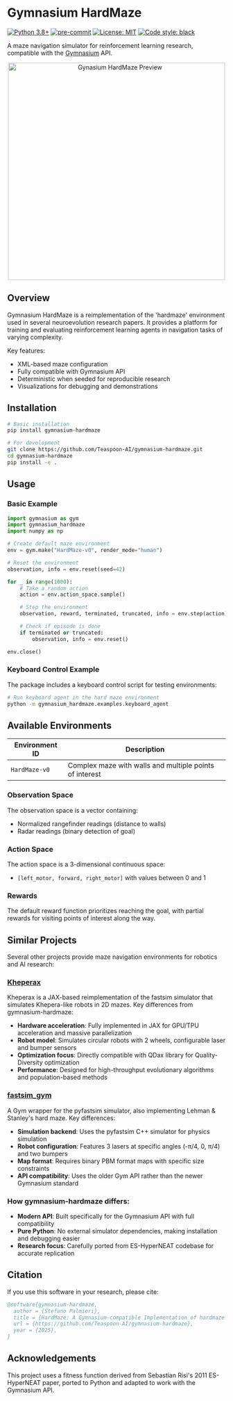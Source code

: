 # Gymnasium HardMaze

[![Python 3.8+](https://img.shields.io/badge/python-3.8+-blue.svg)](https://www.python.org/downloads/release/python-380/)
[![pre-commit](https://img.shields.io/badge/pre--commit-enabled-brightgreen?logo=pre-commit&logoColor=white)](https://pre-commit.com/)
[![License: MIT](https://img.shields.io/badge/License-MIT-yellow.svg)](https://opensource.org/licenses/MIT)
[![Code style: black](https://img.shields.io/badge/code%20style-black-000000.svg)](https://github.com/psf/black)

A maze navigation simulator for reinforcement learning research, compatible with the [Gymnasium](https://gymnasium.farama.org/) API.

<p align="center">
  <img src="https://raw.github.com/Teaspoon-AI/gymnasium-hardmaze/main/hardmaze-text.png" alt="Gynasium HardMaze Preview" width="500"/>
</p>

## Overview

Gymnasium HardMaze is a reimplementation of the 'hardmaze' environment used in several neuroevolution research papers. It provides a platform for training and evaluating reinforcement learning agents in navigation tasks of varying complexity.

Key features:
- XML-based maze configuration
- Fully compatible with Gymnasium API
- Deterministic when seeded for reproducible research
- Visualizations for debugging and demonstrations

## Installation

```bash
# Basic installation
pip install gymnasium-hardmaze

# For development
git clone https://github.com/Teaspoon-AI/gymnasium-hardmaze.git
cd gymnasium-hardmaze
pip install -e .
```

## Usage

### Basic Example

```python
import gymnasium as gym
import gymnasium_hardmaze
import numpy as np

# Create default maze environment
env = gym.make("HardMaze-v0", render_mode="human")

# Reset the environment
observation, info = env.reset(seed=42)

for _ in range(1000):
    # Take a random action
    action = env.action_space.sample()

    # Step the environment
    observation, reward, terminated, truncated, info = env.step(action)

    # Check if episode is done
    if terminated or truncated:
        observation, info = env.reset()

env.close()
```

### Keyboard Control Example

The package includes a keyboard control script for testing environments:

```bash
# Run keyboard agent in the hard maze environment
python -m gymnasium_hardmaze.examples.keyboard_agent
```

## Available Environments

| Environment ID | Description |
|----------------|-------------|
| `HardMaze-v0` | Complex maze with walls and multiple points of interest |

### Observation Space

The observation space is a vector containing:
- Normalized rangefinder readings (distance to walls)
- Radar readings (binary detection of goal)

### Action Space

The action space is a 3-dimensional continuous space:
- `[left_motor, forward, right_motor]` with values between 0 and 1

### Rewards

The default reward function prioritizes reaching the goal, with partial rewards for visiting points of interest along the way.

## Similar Projects

Several other projects provide maze navigation environments for robotics and AI research:

### [Kheperax](https://github.com/adaptive-intelligent-robotics/Kheperax)
Kheperax is a JAX-based reimplementation of the fastsim simulator that simulates Khepera-like robots in 2D mazes. Key differences from gymnasium-hardmaze:
- **Hardware acceleration**: Fully implemented in JAX for GPU/TPU acceleration and massive parallelization
- **Robot model**: Simulates circular robots with 2 wheels, configurable laser and bumper sensors
- **Optimization focus**: Directly compatible with QDax library for Quality-Diversity optimization
- **Performance**: Designed for high-throughput evolutionary algorithms and population-based methods

### [fastsim_gym](https://github.com/mirandablue/fastsim_gym)
A Gym wrapper for the pyfastsim simulator, also implementing Lehman & Stanley's hard maze. Key differences:
- **Simulation backend**: Uses the pyfastsim C++ simulator for physics simulation
- **Robot configuration**: Features 3 lasers at specific angles (-π/4, 0, π/4) and two bumpers
- **Map format**: Requires binary PBM format maps with specific size constraints
- **API compatibility**: Uses the older Gym API rather than the newer Gymnasium standard

### How gymnasium-hardmaze differs:
- **Modern API**: Built specifically for the Gymnasium API with full compatibility
- **Pure Python**: No external simulator dependencies, making installation and debugging easier
- **Research focus**: Carefully ported from ES-HyperNEAT codebase for accurate replication

## Citation

If you use this software in your research, please cite:

```bibtex
@software{gymnasium-hardmaze,
  author = {Stefano Palmieri},
  title = {HardMaze: A Gymnasium-compatible Implementation of hardmaze environment},
  url = {https://github.com/Teaspoon-AI/gymnasium-hardmaze},
  year = {2025},
}
```

## Acknowledgements

This project uses a fitness function derived from Sebastian Risi's 2011 ES-HyperNEAT paper, ported to Python and adapted to work with the Gymnasium API.
